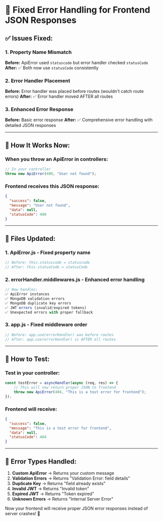 # 🔧 Fixed Error Handling for Frontend JSON Responses

## ✅ **Issues Fixed:**

### 1. **Property Name Mismatch**
**Before:** ApiError used `statuscode` but error handler checked `statusCode`
**After:** ✅ Both now use `statusCode` consistently

### 2. **Error Handler Placement**
**Before:** Error handler was placed before routes (wouldn't catch route errors)
**After:** ✅ Error handler moved AFTER all routes

### 3. **Enhanced Error Response**
**Before:** Basic error response
**After:** ✅ Comprehensive error handling with detailed JSON responses

---

## 🎯 **How It Works Now:**

### When you throw an ApiError in controllers:
```javascript
// In your controller
throw new ApiError(400, "User not found");
```

### Frontend receives this JSON response:
```json
{
  "success": false,
  "message": "User not found",
  "data": null,
  "statusCode": 400
}
```

---

## 📁 **Files Updated:**

### 1. **ApiError.js** - Fixed property name
```javascript
// Before: this.statuscode = statuscode
// After: this.statusCode = statusCode
```

### 2. **errorHandler.middlewares.js** - Enhanced error handling
```javascript
// Now handles:
✅ ApiError instances
✅ MongoDB validation errors  
✅ MongoDB duplicate key errors
✅ JWT errors (invalid/expired tokens)
✅ Unexpected errors with proper fallback
```

### 3. **app.js** - Fixed middleware order
```javascript
// Before: app.use(errorHandler) was before routes
// After: app.use(errorHandler) is AFTER all routes
```

---

## 🧪 **How to Test:**

### Test in your controller:
```javascript
const testError = asyncHandler(async (req, res) => {
    // This will now return proper JSON to frontend
    throw new ApiError(404, "This is a test error for frontend");
});
```

### Frontend will receive:
```json
{
  "success": false,
  "message": "This is a test error for frontend", 
  "data": null,
  "statusCode": 404
}
```

---

## 🎯 **Error Types Handled:**

1. **Custom ApiError** → Returns your custom message
2. **Validation Errors** → Returns "Validation Error: field details"
3. **Duplicate Key** → Returns "field already exists"
4. **Invalid JWT** → Returns "Invalid token"
5. **Expired JWT** → Returns "Token expired"
6. **Unknown Errors** → Returns "Internal Server Error"

Now your frontend will receive proper JSON error responses instead of server crashes! 🚀